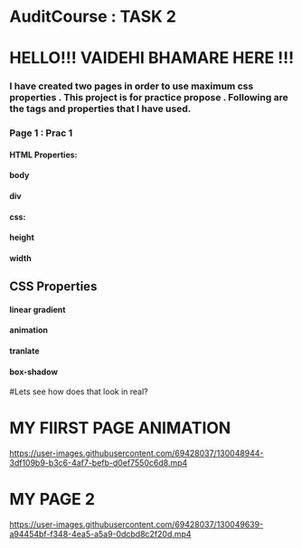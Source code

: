 # AuditCourse : TASK 2


# HELLO!!! VAIDEHI BHAMARE HERE !!!
### I have created two pages in order to use maximum css properties . This project is for practice propose . Following are the tags and properties that I have used.

### Page 1 : Prac 1
#### HTML Properties:
#### body
#### div
#### css:
#### height
#### width
## CSS Properties
#### linear gradient 
#### animation
#### tranlate
#### box-shadow

#Lets see how does that look in real?


# MY FIIRST PAGE ANIMATION
https://user-images.githubusercontent.com/69428037/130048944-3df109b9-b3c6-4af7-befb-d0ef7550c6d8.mp4

# MY PAGE 2



https://user-images.githubusercontent.com/69428037/130049639-a94454bf-f348-4ea5-a5a9-0dcbd8c2f20d.mp4




